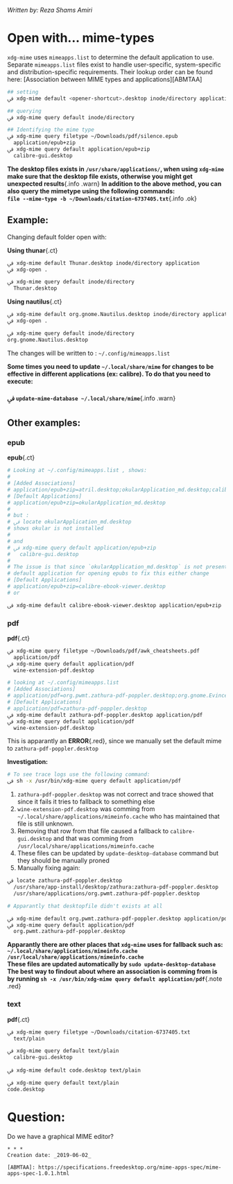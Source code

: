 _Written by: Reza Shams Amiri_
# Open with... mime-types

`xdg-mime` uses `mimeapps.list` to determine the default application to use.
Separate `mimeapps.list` files exist to handle user-specific, system-specific and distribution-specific requirements. Their lookup order can be found here: [Association between MIME types and applications][ABMTAA]

``` sh
## setting
ﰲ xdg-mime default <opener-shortcut>.desktop inode/directory application

## querying
ﰲ xdg-mime query default inode/directory

## Identifying the mime type
ﰲ xdg-mime query filetype ~/Downloads/pdf/silence.epub
  application/epub+zip
ﰲ xdg-mime query default application/epub+zip
  calibre-gui.desktop
```

__The desktop files exists in `/usr/share/applications/`, when using `xdg-mime` make sure that the desktop file exists, otherwise you might get unexpected results__{.info .warn}
__In addition to the above method, you can also query the mimetype using the following commands:<br> `file --mime-type -b ~/Downloads/citation-6737405.txt`__{.info .ok}
## Example:
Changing default folder open with:

__Using thunar__{.ct}
``` sh
ﰲ xdg-mime default Thunar.desktop inode/directory application
ﰲ xdg-open .

ﰲ xdg-mime query default inode/directory
  Thunar.desktop
```
__Using nautilus__{.ct}
``` sh
ﰲ xdg-mime default org.gnome.Nautilus.desktop inode/directory application
ﰲ xdg-open .

ﰲ xdg-mime query default inode/directory
org.gnome.Nautilus.desktop
```

The changes will be written to : `~/.config/mimeapps.list`

__Some times you need to update `~/.local/share/mime` for changes to be effective in different applications (ex: calibre). To do that you need to execute:<br><br>ﰲ `update-mime-database ~/.local/share/mime`__{.info .warn}

## Other examples:

### epub
__epub__{.ct}
``` sh
# Looking at ~/.config/mimeapps.list , shows:
#
# [Added Associations]
# application/epub+zip=atril.desktop;okularApplication_md.desktop;calibre-ebook-edit.desktop;calibre-ebook-viewer.desktop;
# [Default Applications]                                                           
# application/epub+zip=okularApplication_md.desktop
# 
# but :
# ﰲ locate okularApplication_md.desktop
# shows okular is not installed
#
# and 
# ﰲ xdg-mime query default application/epub+zip
#   calibre-gui.desktop
#
# The issue is that since `okularApplication_md.desktop` is not present xdg-open fallsback to a 
# default application for opening epubs to fix this either change
# [Default Applications]                                                           
# application/epub+zip=calibre-ebook-viewer.desktop
# or

ﰲ xdg-mime default calibre-ebook-viewer.desktop application/epub+zip
```

### pdf
__pdf__{.ct}
``` sh
ﰲ xdg-mime query filetype ~/Downloads/pdf/awk_cheatsheets.pdf
  application/pdf
ﰲ xdg-mime query default application/pdf  
  wine-extension-pdf.desktop

# looking at ~/.config/mimeapps.list
# [Added Associations]
# application/pdf=org.pwmt.zathura-pdf-poppler.desktop;org.gnome.Evince.desktop;zathura-pdf-poppler.desktop;evince.desktop;okularApplication_pdf.desktop;
# [Default Applications]
# application/pdf=zathura-pdf-poppler.desktop
ﰲ xdg-mime default zathura-pdf-poppler.desktop application/pdf
ﰲ xdg-mime query default application/pdf
  wine-extension-pdf.desktop
```
This is apparantly an **ERROR**{.red}, since we manually set the default mime to `zathura-pdf-poppler.desktop`

**Investigation:**
``` sh
# To see trace logs use the following command:
ﰲ sh -x /usr/bin/xdg-mime query default application/pdf
```

1. `zathura-pdf-poppler.desktop` was not correct and trace showed that since it fails it tries to fallback to something else
2. `wine-extension-pdf.desktop` was comming from `~/.local/share/applications/mimeinfo.cache` who has maintained that file is still unknown.
3. Removing that row from that file caused a fallback to `calibre-gui.desktop` and that was comming from `/usr/local/share/applications/mimeinfo.cache`
4. These files can be updated by `update-desktop-database` command but they should be manually proned
5. Manually fixing again:
``` sh
ﰲ locate zathura-pdf-poppler.desktop
  /usr/share/app-install/desktop/zathura:zathura-pdf-poppler.desktop
  /usr/share/applications/org.pwmt.zathura-pdf-poppler.desktop

# Apparantly that desktopfile didn't exists at all

ﰲ xdg-mime default org.pwmt.zathura-pdf-poppler.desktop application/pdf
ﰲ xdg-mime query default application/pdf
  org.pwmt.zathura-pdf-poppler.desktop
```
__Apparantly there are other places that `xdg-mime` uses for fallback such as:<br>`~/.local/share/applications/mimeinfo.cache`<br>`/usr/local/share/applications/mimeinfo.cache`<br>These files are updated automatically by `sudo update-desktop-database`<br>The best way to findout about where an association is comming from is by running `sh -x /usr/bin/xdg-mime query default application/pdf`__{.note .red}

### text

__pdf__{.ct}
``` sh
ﰲ xdg-mime query filetype ~/Downloads/citation-6737405.txt
  text/plain

ﰲ xdg-mime query default text/plain
  calibre-gui.desktop
  
ﰲ xdg-mime default code.desktop text/plain

ﰲ xdg-mime query default text/plain
code.desktop
```
# Question:
Do we have a graphical MIME editor?
```
* * *
Creation date: _2019-06-02_

[ABMTAA]: https://specifications.freedesktop.org/mime-apps-spec/mime-apps-spec-1.0.1.html